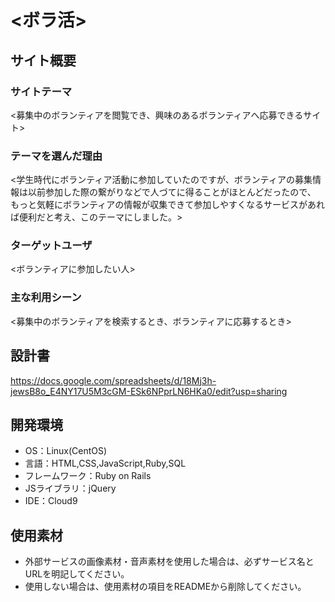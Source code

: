 # <ボラ活>

## サイト概要
### サイトテーマ
<募集中のボランティアを閲覧でき、興味のあるボランティアへ応募できるサイト>

### テーマを選んだ理由
<学生時代にボランティア活動に参加していたのですが、ボランティアの募集情報は以前参加した際の繋がりなどで人づてに得ることがほとんどだったので、
もっと気軽にボランティアの情報が収集できて参加しやすくなるサービスがあれば便利だと考え、このテーマにしました。>

### ターゲットユーザ
<ボランティアに参加したい人>

### 主な利用シーン
<募集中のボランティアを検索するとき、ボランティアに応募するとき>

## 設計書
<https://docs.google.com/spreadsheets/d/18Mj3h-jewsB8o_E4NY17U5M3cGM-ESk6NPprLN6HKa0/edit?usp=sharing>

## 開発環境
- OS：Linux(CentOS)
- 言語：HTML,CSS,JavaScript,Ruby,SQL
- フレームワーク：Ruby on Rails
- JSライブラリ：jQuery
- IDE：Cloud9

## 使用素材
- 外部サービスの画像素材・音声素材を使用した場合は、必ずサービス名とURLを明記してください。
- 使用しない場合は、使用素材の項目をREADMEから削除してください。
